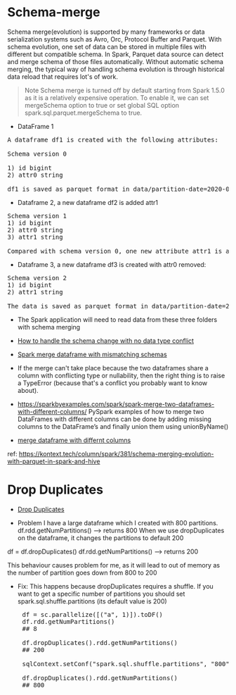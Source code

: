 # Schema-merge

Schema merge(evolution) is supported by many frameworks or data serialization systems such as Avro, Orc,
Protocol Buffer and Parquet. With schema evolution, one set of data can be stored in multiple files
with different but compatible schema. In Spark, Parquet data source can detect and merge schema of
those files automatically. Without automatic schema merging, the typical way of handling schema
evolution is through historical data reload that requires lot's of work.

> Note
Schema merge is turned off by default starting from Spark 1.5.0 as it is a relatively expensive operation. To enable it,
we can set mergeSchema option to true or set global SQL option spark.sql.parquet.mergeSchema to true.

- DataFrame 1
<pre>
A dataframe df1 is created with the following attributes:

Schema version 0

1) id bigint
2) attr0 string

df1 is saved as parquet format in data/partition-date=2020-01-01.
</pre>

- Dataframe 2, a new dataframe df2 is added attr1
<pre>
Schema version 1
1) id bigint
2) attr0 string
3) attr1 string

Compared with schema version 0, one new attribute attr1 is added. df2 is saved as parquet format in data/partition-date=2020-01-02.
</pre>

- Dataframe 3,  a new dataframe df3 is created with attr0 removed:
<pre>
Schema version 2
1) id bigint
2) attr1 string

The data is saved as parquet format in data/partition-date=2020-01-03.
</pre>

- The Spark application will need to read data from these three folders with schema merging

- [How to handle the schema change with no data type conflict](https://medium.com/@11amitvishwas/how-to-handle-the-schema-change-1e3965e9bcbe)
- [Spark merge dataframe with mismatching schemas](https://stackoverflow.com/questions/39869084/spark-merge-dataframe-with-mismatching-schemas-without-extra-disk-io)
-  If the merge can't take place because the two dataframes share a column with conflicting type or nullability, then the right thing is to
  raise a TypeError (because that's a conflict you probably want to know about).
  - https://sparkbyexamples.com/spark/spark-merge-two-dataframes-with-different-columns/
     PySpark examples of how to merge two DataFrames with different columns can be done by adding
    missing columns to the DataFrame’s and finally union them using unionByName()
  - [merge dataframe with differnt columns](https://stackoverflow.com/questions/68844904/merge-two-spark-dataframes-with-different-columns-to-get-all-columns)


ref: https://kontext.tech/column/spark/381/schema-merging-evolution-with-parquet-in-spark-and-hive


# Drop Duplicates
- [Drop Duplicates](https://sparkbyexamples.com/pyspark/pyspark-distinct-to-drop-duplicates/)

- Problem
I have a large dataframe which I created with 800 partitions.
df.rdd.getNumPartitions() --> returns 800
When we use dropDuplicates on the dataframe, it changes the partitions to default 200

df = df.dropDuplicates()
df.rdd.getNumPartitions() --> returns 200

This behaviour causes problem for me, as it will lead to out of memory as the number of partition goes down from
 800 to 200

- Fix:
This happens because dropDuplicates requires a shuffle. If you want to get a specific number of partitions you
should set spark.sql.shuffle.partitions (its default value is 200)
<pre>
    df = sc.parallelize([("a", 1)]).toDF()
    df.rdd.getNumPartitions()
    ## 8

    df.dropDuplicates().rdd.getNumPartitions()
    ## 200

    sqlContext.setConf("spark.sql.shuffle.partitions", "800")

    df.dropDuplicates().rdd.getNumPartitions()
    ## 800
</pre>



